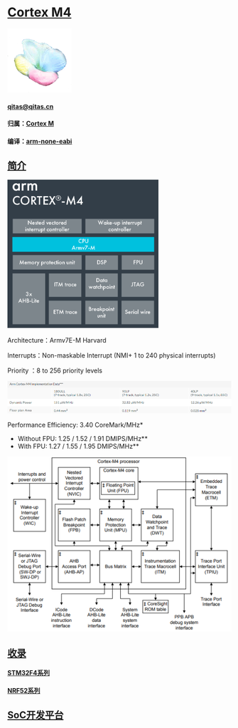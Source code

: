 # [Cortex M4](https://github.com/sochub/CM4) 

[![sites](SoC/SoC.png)](http://www.qitas.cn) 

####  qitas@qitas.cn

#### 归属：[Cortex M](https://github.com/sochub/CM) 
#### 编译：[arm-none-eabi](https://github.com/sochub/arm-none-eabi) 

## [简介](https://github.com/sochub/CM4/wiki)

[![sites](SoC/CM4.png)](https://developer.arm.com/ip-products/processors/cortex-m/cortex-m4) 

Architecture：Armv7E-M Harvard

Interrupts：Non-maskable Interrupt (NMI+ 1 to 240 physical interrupts)

Priority ：8 to 256 priority levels

[![sites](SoC/PWR.png)](https://developer.arm.com/ip-products/processors/cortex-m/cortex-m4) 

Performance Efficiency: 3.40 CoreMark/MHz*
- Without FPU: 1.25 / 1.52 / 1.91 DMIPS/MHz**
- With FPU: 1.27 / 1.55 / 1.95 DMIPS/MHz**



[![sites](SoC/block.png)](https://static.docs.arm.com/100166/0001/arm_cortexm4_processor_trm_100166_0001_00_en.pdf?_ga=2.62546730.766983196.1554088020-388810603.1547621381) 

## [收录](https://github.com/sochub/CM4)

#### [STM32F4系列](https://github.com/sochub/STM32F4) 

#### [NRF52系列](https://github.com/sochub/NRF52) 


##  [SoC开发平台](http://www.qitas.cn)  

